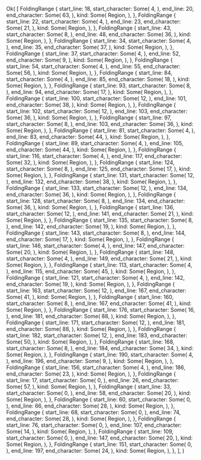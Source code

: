 Ok(
    [
        FoldingRange {
            start_line: 18,
            start_character: Some(
                4,
            ),
            end_line: 20,
            end_character: Some(
                63,
            ),
            kind: Some(
                Region,
            ),
        },
        FoldingRange {
            start_line: 22,
            start_character: Some(
                4,
            ),
            end_line: 23,
            end_character: Some(
                21,
            ),
            kind: Some(
                Region,
            ),
        },
        FoldingRange {
            start_line: 43,
            start_character: Some(
                8,
            ),
            end_line: 48,
            end_character: Some(
                36,
            ),
            kind: Some(
                Region,
            ),
        },
        FoldingRange {
            start_line: 34,
            start_character: Some(
                4,
            ),
            end_line: 35,
            end_character: Some(
                37,
            ),
            kind: Some(
                Region,
            ),
        },
        FoldingRange {
            start_line: 37,
            start_character: Some(
                4,
            ),
            end_line: 52,
            end_character: Some(
                9,
            ),
            kind: Some(
                Region,
            ),
        },
        FoldingRange {
            start_line: 54,
            start_character: Some(
                4,
            ),
            end_line: 55,
            end_character: Some(
                56,
            ),
            kind: Some(
                Region,
            ),
        },
        FoldingRange {
            start_line: 84,
            start_character: Some(
                4,
            ),
            end_line: 85,
            end_character: Some(
                18,
            ),
            kind: Some(
                Region,
            ),
        },
        FoldingRange {
            start_line: 93,
            start_character: Some(
                8,
            ),
            end_line: 94,
            end_character: Some(
                17,
            ),
            kind: Some(
                Region,
            ),
        },
        FoldingRange {
            start_line: 100,
            start_character: Some(
                12,
            ),
            end_line: 101,
            end_character: Some(
                38,
            ),
            kind: Some(
                Region,
            ),
        },
        FoldingRange {
            start_line: 102,
            start_character: Some(
                12,
            ),
            end_line: 103,
            end_character: Some(
                36,
            ),
            kind: Some(
                Region,
            ),
        },
        FoldingRange {
            start_line: 97,
            start_character: Some(
                8,
            ),
            end_line: 103,
            end_character: Some(
                36,
            ),
            kind: Some(
                Region,
            ),
        },
        FoldingRange {
            start_line: 81,
            start_character: Some(
                4,
            ),
            end_line: 83,
            end_character: Some(
                44,
            ),
            kind: Some(
                Region,
            ),
        },
        FoldingRange {
            start_line: 89,
            start_character: Some(
                4,
            ),
            end_line: 105,
            end_character: Some(
                44,
            ),
            kind: Some(
                Region,
            ),
        },
        FoldingRange {
            start_line: 116,
            start_character: Some(
                4,
            ),
            end_line: 117,
            end_character: Some(
                32,
            ),
            kind: Some(
                Region,
            ),
        },
        FoldingRange {
            start_line: 124,
            start_character: Some(
                8,
            ),
            end_line: 125,
            end_character: Some(
                17,
            ),
            kind: Some(
                Region,
            ),
        },
        FoldingRange {
            start_line: 131,
            start_character: Some(
                12,
            ),
            end_line: 132,
            end_character: Some(
                38,
            ),
            kind: Some(
                Region,
            ),
        },
        FoldingRange {
            start_line: 133,
            start_character: Some(
                12,
            ),
            end_line: 134,
            end_character: Some(
                36,
            ),
            kind: Some(
                Region,
            ),
        },
        FoldingRange {
            start_line: 128,
            start_character: Some(
                8,
            ),
            end_line: 134,
            end_character: Some(
                36,
            ),
            kind: Some(
                Region,
            ),
        },
        FoldingRange {
            start_line: 136,
            start_character: Some(
                12,
            ),
            end_line: 141,
            end_character: Some(
                21,
            ),
            kind: Some(
                Region,
            ),
        },
        FoldingRange {
            start_line: 135,
            start_character: Some(
                8,
            ),
            end_line: 142,
            end_character: Some(
                19,
            ),
            kind: Some(
                Region,
            ),
        },
        FoldingRange {
            start_line: 143,
            start_character: Some(
                8,
            ),
            end_line: 144,
            end_character: Some(
                17,
            ),
            kind: Some(
                Region,
            ),
        },
        FoldingRange {
            start_line: 146,
            start_character: Some(
                4,
            ),
            end_line: 147,
            end_character: Some(
                20,
            ),
            kind: Some(
                Region,
            ),
        },
        FoldingRange {
            start_line: 148,
            start_character: Some(
                4,
            ),
            end_line: 149,
            end_character: Some(
                21,
            ),
            kind: Some(
                Region,
            ),
        },
        FoldingRange {
            start_line: 113,
            start_character: Some(
                4,
            ),
            end_line: 115,
            end_character: Some(
                45,
            ),
            kind: Some(
                Region,
            ),
        },
        FoldingRange {
            start_line: 121,
            start_character: Some(
                4,
            ),
            end_line: 142,
            end_character: Some(
                19,
            ),
            kind: Some(
                Region,
            ),
        },
        FoldingRange {
            start_line: 163,
            start_character: Some(
                12,
            ),
            end_line: 167,
            end_character: Some(
                41,
            ),
            kind: Some(
                Region,
            ),
        },
        FoldingRange {
            start_line: 160,
            start_character: Some(
                8,
            ),
            end_line: 167,
            end_character: Some(
                41,
            ),
            kind: Some(
                Region,
            ),
        },
        FoldingRange {
            start_line: 176,
            start_character: Some(
                16,
            ),
            end_line: 181,
            end_character: Some(
                88,
            ),
            kind: Some(
                Region,
            ),
        },
        FoldingRange {
            start_line: 171,
            start_character: Some(
                12,
            ),
            end_line: 181,
            end_character: Some(
                88,
            ),
            kind: Some(
                Region,
            ),
        },
        FoldingRange {
            start_line: 182,
            start_character: Some(
                12,
            ),
            end_line: 183,
            end_character: Some(
                50,
            ),
            kind: Some(
                Region,
            ),
        },
        FoldingRange {
            start_line: 168,
            start_character: Some(
                8,
            ),
            end_line: 184,
            end_character: Some(
                34,
            ),
            kind: Some(
                Region,
            ),
        },
        FoldingRange {
            start_line: 190,
            start_character: Some(
                4,
            ),
            end_line: 196,
            end_character: Some(
                9,
            ),
            kind: Some(
                Region,
            ),
        },
        FoldingRange {
            start_line: 156,
            start_character: Some(
                4,
            ),
            end_line: 186,
            end_character: Some(
                23,
            ),
            kind: Some(
                Region,
            ),
        },
        FoldingRange {
            start_line: 17,
            start_character: Some(
                0,
            ),
            end_line: 26,
            end_character: Some(
                57,
            ),
            kind: Some(
                Region,
            ),
        },
        FoldingRange {
            start_line: 33,
            start_character: Some(
                0,
            ),
            end_line: 58,
            end_character: Some(
                20,
            ),
            kind: Some(
                Region,
            ),
        },
        FoldingRange {
            start_line: 60,
            start_character: Some(
                0,
            ),
            end_line: 66,
            end_character: Some(
                28,
            ),
            kind: Some(
                Region,
            ),
        },
        FoldingRange {
            start_line: 68,
            start_character: Some(
                0,
            ),
            end_line: 74,
            end_character: Some(
                28,
            ),
            kind: Some(
                Region,
            ),
        },
        FoldingRange {
            start_line: 76,
            start_character: Some(
                0,
            ),
            end_line: 107,
            end_character: Some(
                14,
            ),
            kind: Some(
                Region,
            ),
        },
        FoldingRange {
            start_line: 109,
            start_character: Some(
                0,
            ),
            end_line: 147,
            end_character: Some(
                20,
            ),
            kind: Some(
                Region,
            ),
        },
        FoldingRange {
            start_line: 151,
            start_character: Some(
                0,
            ),
            end_line: 197,
            end_character: Some(
                24,
            ),
            kind: Some(
                Region,
            ),
        },
    ],
)